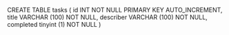 CREATE TABLE tasks (
id INT NOT NULL PRIMARY KEY AUTO_INCREMENT,
title VARCHAR (100) NOT NULL,
describer VARCHAR (100) NOT NULL,
completed tinyint (1) NOT NULL
)
